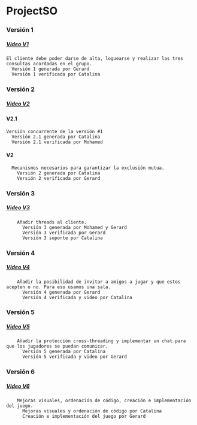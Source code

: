 # ProjectSO

### Versión 1
 ##### [Video V1](https://meet.google.com/linkredirect?authuser=0&dest=https%3A%2F%2Fscreencast-o-matic.com%2Fwatch%2FcY6UrMsAFq "Video V1")
  
    El cliente debe poder darse de alta, loguearse y realizar las tres consultas acordadas en el grupo. 
      Versión 1 generada por Gerard
      Versión 1 verificada por Catalina

### Versión 2 
##### [Video V2](https://drive.google.com/file/d/1u5kAnD5pE4G9JcrtrXPI8RBLT_X-iWmA/view "Video V2")

  #### V2.1
    Versión concurrente de la versión #1
      Versión 2.1 generada por Catalina
      Versión 2.1 verificada por Mohamed
     
  #### V2
      Mecanismos necesarios para garantizar la exclusión mutua. 
        Versión 2 generada por Catalina
        Versión 2 verificada por Gerard
        
### Versión 3
##### [Video V3](https://drive.google.com/file/d/1CTPPMTb_niyR0Sr4LE6BgytKAEsEtaXk/view?usp=sharing "Video V3")

        Añadir threads al cliente.
          Versión 3 generada por Mohamed y Gerard
          Versión 3 verificada por Gerard
          Versión 3 soporte por Catalina
          
### Versión 4
##### [Video V4](https://drive.google.com/file/d/1iGuUdXUbLUwrGzb5Y7YqMYhnhAG6zZXK/view?usp=sharing "Video V4")

        Añadir la posibilidad de invitar a amigos a jugar y que estos acepten o no. Para eso usamos una sala.
          Versión 4 generada por Gerard
          Versión 4 verificada y video por Catalina
         
### Versión 5
##### [Video V5](https://www.loom.com/share/afd96f6d68a24d48900d1576a81f5090 "Video V5")

        Añadir la protección cross-threading y implementar un chat para que los jugadores se puedan comunicar.
          Versión 5 generada por Catalina
          Versión 5 verificada y video por Gerard
          
### Versión 6
##### [Video V6](https://www.loom.com/share/fa5ce076aa6247e48cd57cf0d71d8ed5 "Video V6")

        Mejoras visuales, ordenación de código, creación e implementación del juego.
          Mejoras visuales y ordenación de código por Catalina
          Creación e implementación del juego por Gerard
